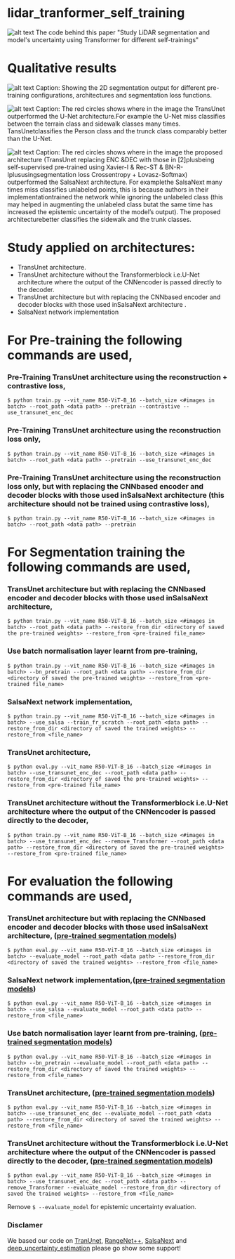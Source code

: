 # lidar_tranformer_self_training
![alt text](https://github.com/MoHassoubah/lidar_tranformer_self_training/blob/main/arch.png)
The code behind this paper "Study LiDAR segmentation and  model's uncertainty using Transformer for different self-trainings"
# Qualitative results
![alt text](https://github.com/MoHassoubah/lidar_tranformer_self_training/blob/main/qualitative_results.png)
Caption: Showing the 2D segmentation output for different pre-training configurations, architectures and segmentation loss functions.

![alt text](https://github.com/MoHassoubah/lidar_tranformer_self_training/blob/main/with_without_transformer.png)
Caption: The red circles shows where in the image the TransUnet outperformed the U-Net architecture.For example the U-Net miss classifies between the terrain class and sidewalk classes many times.  TansUnetclassifies the Person class and the trunck class comparably better than the U-Net.

![alt text](https://github.com/MoHassoubah/lidar_tranformer_self_training/blob/main/our_vs_salsa.png)
Caption: The red circles shows where in the image the proposed architecture (TransUnet replacing ENC &DEC with those in [2]plusbeing self-supervised pre-trained using Xavier-I & Rec-ST & BN-R-Iplususingsegmentation loss Crossentropy + Lovasz-Softmax) outperformed the SalsaNext architecture.  For examplethe SalsaNext many times miss classifies unlabeled points, this is because authors in their implementationtrained the network while ignoring the unlabeled class (this may helped in augmenting the unlabeled class butat the same time has increased the epistemic uncertainty of the model’s output).  The proposed architecturebetter classifies the sidewalk and the trunk classes.
# Study applied on architectures:
* TransUnet architecture.
* TransUnet  architecture without the Transformerblock i.e.U-Net architecture where the output of the CNNencoder is passed directly to the decoder.
* TransUnet architecture but with replacing the CNNbased  encoder  and  decoder  blocks  with  those  used  inSalsaNext architecture .
* SalsaNext network implementation
# For Pre-training the following commands are used,
### Pre-Training TransUnet architecture using the reconstruction + contrastive loss,
  
```$ python train.py --vit_name R50-ViT-B_16 --batch_size <#images in batch> --root_path <data path> --pretrain --contrastive --use_transunet_enc_dec```

### Pre-Training TransUnet architecture using the reconstruction loss only,
  
```$ python train.py --vit_name R50-ViT-B_16 --batch_size <#images in batch> --root_path <data path> --pretrain --use_transunet_enc_dec```

### Pre-Training TransUnet architecture using the reconstruction loss only, but with replacing the CNNbased  encoder  and  decoder  blocks  with  those  used  inSalsaNext architecture (this architecture should not be trained using contrastive loss),
  
```$ python train.py --vit_name R50-ViT-B_16 --batch_size <#images in batch> --root_path <data path> --pretrain```


# For Segmentation training the following commands are used,
### TransUnet architecture but with replacing the CNNbased  encoder  and  decoder  blocks  with  those  used  inSalsaNext architecture,
  
```$ python train.py --vit_name R50-ViT-B_16 --batch_size <#images in batch> --root_path <data path> --restore_from_dir <directory of saved the pre-trained weights> --restore_from <pre-trained file_name>```

   ### Use batch normalisation layer learnt from pre-training,
  
```$ python train.py --vit_name R50-ViT-B_16 --batch_size <#images in batch> --bn_pretrain --root_path <data path> --restore_from_dir <directory of saved the pre-trained weights> --restore_from <pre-trained file_name>```
  
  ### SalsaNext network implementation,
  
```$ python train.py --vit_name R50-ViT-B_16 --batch_size <#images in batch> --use_salsa --train_fr_scratch --root_path <data path> --restore_from_dir <directory of saved the trained weights> --restore_from <file_name>```

  ### TransUnet architecture,
  
```$ python eval.py --vit_name R50-ViT-B_16 --batch_size <#images in batch> --use_transunet_enc_dec --root_path <data path> --restore_from_dir <directory of saved the pre-trained weights> --restore_from <pre-trained file_name>```

  ### TransUnet  architecture without the Transformerblock i.e.U-Net architecture where the output of the CNNencoder is passed directly to the decoder,
  
```$ python train.py --vit_name R50-ViT-B_16 --batch_size <#images in batch> --use_transunet_enc_dec --remove_Transformer --root_path <data path> --restore_from_dir <directory of saved the pre-trained weights> --restore_from <pre-trained file_name>```

# For evaluation the following commands are used,

  ### TransUnet architecture but with replacing the CNNbased  encoder  and  decoder  blocks  with  those  used  inSalsaNext architecture, ([pre-trained segmentation models](https://drive.google.com/drive/folders/1BPplPzaWfqqoqv0iYHMsFM4-_ozUFvJ7?usp=sharing))
  
```$ python eval.py --vit_name R50-ViT-B_16 --batch_size <#images in batch> --evaluate_model --root_path <data path> --restore_from_dir <directory of saved the trained weights> --restore_from <file_name>```

  
  ### SalsaNext network implementation,([pre-trained segmentation models](https://drive.google.com/drive/folders/18RKSfkXwWsSnQUCfUuTCsuda0gaQc8Zd?usp=sharing))
  
```$ python eval.py --vit_name R50-ViT-B_16 --batch_size <#images in batch> --use_salsa --evaluate_model --root_path <data path> --restore_from <file_name>```

   ### Use batch normalisation layer learnt from pre-training, ([pre-trained segmentation models](https://drive.google.com/drive/folders/1zDy-_rB4z0eCYykZhoT_6SyWThgArYO_?usp=sharing))
  
```$ python eval.py --vit_name R50-ViT-B_16 --batch_size <#images in batch> --bn_pretrain --evaluate_model --root_path <data path> --restore_from_dir <directory of saved the trained weights> --restore_from <file_name>```
  
  ### TransUnet architecture, ([pre-trained segmentation models](https://drive.google.com/drive/folders/1pXGka1-E6m9XsOqjIGQwYrS9Hm7feaHS?usp=sharing))
  
```$ python eval.py --vit_name R50-ViT-B_16 --batch_size <#images in batch> --use_transunet_enc_dec --evaluate_model --root_path <data path> --restore_from_dir <directory of saved the trained weights> --restore_from <file_name>```

  ### TransUnet  architecture without the Transformerblock i.e.U-Net architecture where the output of the CNNencoder is passed directly to the decoder, ([pre-trained segmentation models](https://drive.google.com/drive/folders/1bpxcYur43-gJjRe-Jas8QtSGoZ1dRPlJ?usp=sharing))
  
```$ python eval.py --vit_name R50-ViT-B_16 --batch_size <#images in batch> --use_transunet_enc_dec --root_path <data path> --remove_Transformer --evaluate_model --restore_from_dir <directory of saved the trained weights> --restore_from <file_name>```
  
Remove ```$ --evaluate_model``` for epistemic uncertainty evaluation.
  
### Disclamer

We based our code on [TranUnet](https://github.com/Beckschen/TransUNet), [RangeNet++](https://github.com/PRBonn/lidar-bonnetal), [SalsaNext](https://github.com/Halmstad-University/SalsaNext) and  [deep_uncertainty_estimation](https://github.com/uzh-rpg/deep_uncertainty_estimation) please go show some support!
